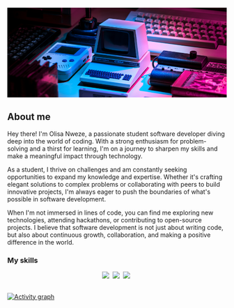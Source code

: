 ![](./assets/banner.png)

## About me

Hey there! I'm Olisa Nweze, a passionate student software developer diving deep 
into the world of coding. With a strong enthusiasm for problem-solving and a 
thirst for learning, I'm on a journey to sharpen my skills and make a meaningful 
impact through technology.

As a student, I thrive on challenges and am constantly seeking opportunities to 
expand my knowledge and expertise. Whether it's crafting elegant solutions to 
complex problems or collaborating with peers to build innovative projects, 
I'm always eager to push the boundaries of what's possible in software 
development.

When I'm not immersed in lines of code, you can find me exploring new 
technologies, attending hackathons, or contributing to open-source projects. 
I believe that software development is not just about writing code, but also 
about continuous growth, collaboration, and making a positive difference in the 
world.

### My skills
<p align="center">
  <img src="https://img.shields.io/badge/code-javascript-informational?style=for-the-badge&logo=javascript&logoColor=white&color=004d4d"/>&nbsp;
  <img src="https://img.shields.io/badge/web-html-informational?style=for-the-badge&logo=html5&logoColor=white&color=004d4d"/>&nbsp;
  <img src="https://img.shields.io/badge/web-css-informational?style=for-the-badge&logo=css3&logoColor=white&color=004d4d"/>&nbsp;
</p>

##

[![Activity graph](https://github-readme-activity-graph.vercel.app/graph?username=olisanweze&theme=gotham&hide_border=true)](https://github.com/ashutosh00710/github-readme-activity-graph)